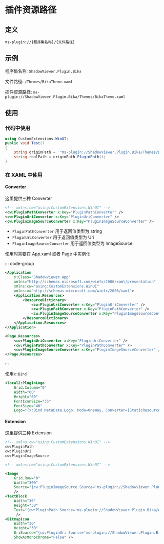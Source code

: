 # 插件资源路径

## 定义

`ms-plugin://{程序集名称}/{文件路径}`

## 示例

程序集名称: `ShadowViewer.Plugin.Bika`

文件路径: `/Themes/BikaTheme.xaml`

插件资源路径: `ms-plugin://ShadowViewer.Plugin.Bika/Themes/BikaTheme.xaml`

## 使用

### 代码中使用

```csharp
using CustomExtensions.WinUI;
public void Test()
{
    string originPath =  "ms-plugin://ShadowViewer.Plugin.Bika/Themes/BikaTheme.xaml"
    string realPath = originPath.PluginPath();
}
```

### 在 XAML 中使用

#### Converter

这里提供三种 Converter

```xml [App.xaml]
<!-- xmlns:cw="using:CustomExtensions.WinUI" -->
<cw:PluginPathConverter x:Key="PluginPathConverter" />
<cw:PluginUriConverter x:Key="PluginUriConverter" />
<cw:PluginImageSourceConverter x:Key="PluginImageSourceConverter" />
```

- `PluginPathConverter` 用于返回值类型为 string
- `PluginUriConverter` 用于返回值类型为 Uri
- `PluginImageSourceConverter` 用于返回值类型为 ImageSource

使用时需要在 App.xaml 或者 Page 中实例化

::: code-group

```xml [App.xaml]
<Application
    x:Class="ShadowViewer.App"
    xmlns="http://schemas.microsoft.com/winfx/2006/xaml/presentation"
    xmlns:cw="using:CustomExtensions.WinUI"
    xmlns:x="http://schemas.microsoft.com/winfx/2006/xaml">
    <Application.Resources>
        <ResourceDictionary>
            <cw:PluginUriConverter x:Key="PluginUriConverter" />
            <cw:PluginPathConverter x:Key="PluginPathConverter" />
            <cw:PluginImageSourceConverter x:Key="PluginImageSourceConverter" />
        </ResourceDictionary>
    </Application.Resources>
</Application>
```

```xml [Page.xaml]
<Page.Resources>
    <cw:PluginUriConverter x:Key="PluginUriConverter" />
    <cw:PluginPathConverter x:Key="PluginPathConverter" />
    <cw:PluginImageSourceConverter x:Key="PluginImageSourceConverter" />
</Page.Resources>
```

:::

使用`x:Bind`

```xml
<local2:PluginLogo
    Grid.Column="0"
    Width="60"
    Height="60"
    FontIconSize="35"
    FontSize="40"
    Logo="{x:Bind MetaData.Logo, Mode=OneWay, Converter={StaticResource PluginPathConverter}}" />
```

#### Extension

这里提供三种 Extension

```xml
<!-- xmlns:cw="using:CustomExtensions.WinUI" -->
cw:PluginPath
cw:PluginUri
cw:PluginImageSource
```

```xml
<!-- xmlns:cw="using:CustomExtensions.WinUI" -->

<Image
    Grid.Row="0"
    Width="300"
    Source="{cw:PluginImageSource Source='ms-plugin://ShadowViewer.Plugin.Bika/Assets/Picacgs/logo.png'}"
    />
<TextBlock
    Width="30"
    Height="30"
    Text="{cw:PluginPath Source='ms-plugin://ShadowViewer.Plugin.Bika/Assets/Icons/logo.png'}"
     />
<BitmapIcon
    Width="30"
    Height="30"
    UriSource="{cw:PluginUri Source='ms-plugin://ShadowViewer.Plugin.Bika/Assets/Icons/logo.png'}"
    ShowAsMonochrome="False" />

```
